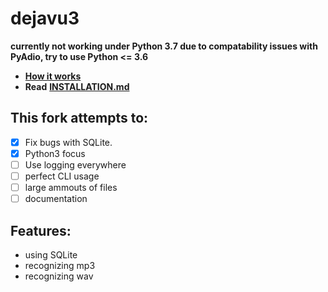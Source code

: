 # dejavu3

**currently not working under Python 3.7 due to compatability issues with PyAdio, try to use Python <= 3.6**

* [**How it works**](http://willdrevo.com/fingerprinting-and-audio-recognition-with-python/)
* **Read** [**INSTALLATION.md**](INSTALLATION.md)
## This fork attempts to:
* [x] Fix bugs with SQLite.
* [x] Python3 focus
* [ ] Use logging everywhere
* [ ] perfect CLI usage
* [ ] large ammouts of files
* [ ] documentation

## Features:
- using SQLite
- recognizing mp3
- recognizing wav
